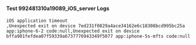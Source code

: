 #### Test 992481310a19089_iOS_server Logs


```
iOS application timeout
,Unexpected exit on device 7ed231f0829a4ace34162e6c18308bcd995bc25a app:iphone-6-2 code:null,Unexpected exit on device bffa901fefdea07f59339a6737776943349f5077 app:iphone-5s-mfts code:null
```
